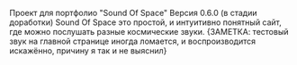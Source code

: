 Проект для портфолио "Sound Of Space"
Версия 0.6.0 (в стадии доработки)
Sound Of Space это простой, и интуитивно понятный сайт, где можно послушать разные космические звуки.
{ЗАМЕТКА: тестовый звук на главной странице иногда ломается, и воспроизводится искажённо, причину я так и не выяснил}